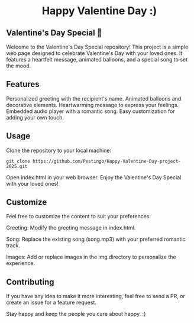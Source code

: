 <h1 align="center">
    Happy Valentine Day :)
</h1>

## Valentine's Day Special 💖
Welcome to the Valentine's Day Special repository! This project is a simple web page designed to celebrate Valentine's Day with your loved ones. It features a heartfelt message, animated balloons, and a special song to set the mood.

## Features
Personalized greeting with the recipient's name.
Animated balloons and decorative elements.
Heartwarming message to express your feelings.
Embedded audio player with a romantic song.
Easy customization for adding your own touch.

## Usage
Clone the repository to your local machine:

`git clone https://github.com/Pestingo/Happy-Valentine-Day-project-2025.git`

Open index.html in your web browser.
Enjoy the Valentine's Day Special with your loved ones!

## Customize
Feel free to customize the content to suit your preferences:

Greeting: Modify the greeting message in index.html.

Song: Replace the existing song (song.mp3) with your preferred romantic track.

Images: Add or replace images in the img directory to personalize the experience.


## Contributing

If you have any idea to make it more interesting, feel free to send a PR, or create an issue for a feature request.

Stay happy and keep the people you care about happy. :)


